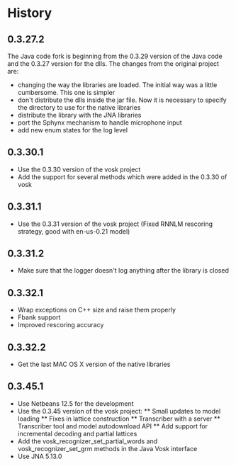 # History

## 0.3.27.2
The Java code fork is beginning from the 0.3.29 version of the Java code and the 0.3.27 version for the dlls. The changes from the
original project are:
* changing the way the libraries are loaded. The initial way was a little cumbersome. This one is simpler
* don't distribute  the dlls inside the jar file. Now it is necessary to specify the directory to use for the native libraries
* distribute the library with the JNA libraries
* port the Sphynx mechanism to handle microphone input
* add new enum states for the log level

## 0.3.30.1
* Use the 0.3.30 version of the vosk project
* Add the support for several methods which were added in the 0.3.30 of vosk

## 0.3.31.1
* Use the 0.3.31 version of the vosk project (Fixed RNNLM rescoring strategy, good with en-us-0.21 model)

## 0.3.31.2
* Make sure that the logger doesn't log anything after the library is closed

## 0.3.32.1
* Wrap exceptions on C++ size and raise them properly
* Fbank support
* Improved rescoring accuracy

## 0.3.32.2
* Get the last MAC OS X version of the native libraries

## 0.3.45.1
* Use Netbeans 12.5 for the development
* Use the 0.3.45 version of the vosk project:
** Small updates to model loading
** Fixes in lattice construction
** Transcriber with a server
** Transcriber tool and model autodownload API
** Add support for incremental decoding and partial lattices
* Add the vosk_recognizer_set_partial_words and vosk_recognizer_set_grm methods in the Java Vosk interface
* Use JNA 5.13.0
